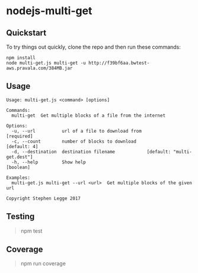 # nodejs-multi-get


## Quickstart

To try things out quickly, clone the repo and then run these commands:

```
npm install
node multi-get.js multi-get -u http://f39bf6aa.bwtest-aws.pravala.com/384MB.jar
```

## Usage

```
Usage: multi-get.js <command> [options]

Commands:
  multi-get  Get multiple blocks of a file from the internet

Options:
  -u, --url          url of a file to download from                   [required]
  -c, --count        number of blocks to download                   [default: 4]
  -d, --destination  destination filename            [default: "multi-get.dest"]
  -h, --help         Show help                                         [boolean]

Examples:
  multi-get.js multi-get --url <url>  Get multiple blocks of the given url

Copyright Stephen Legge 2017
```

## Testing

> npm test

## Coverage

> npm run coverage
